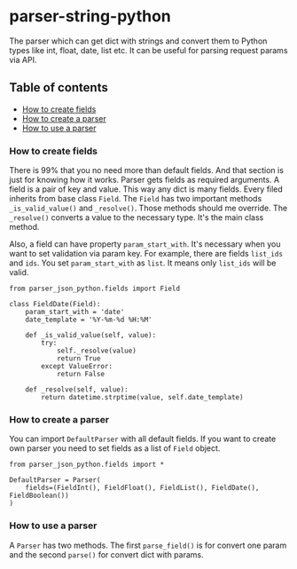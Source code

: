 # parser-string-python

The parser which can get dict with strings and convert them to Python types like int, float, date, list etc. It can be useful for parsing request params via API.

## Table of contents

* [How to create fields](#how-to-create-field)
* [How to create a parser](#how-to-create-a-parser)
* [How to use a parser](#how-to-use-a-parser)

### How to create fields

There is 99% that you no need more than default fields. And that section is just for knowing how it works. Parser gets fields as required arguments. A field is a pair of key and value. This way any dict is many fields. Every filed inherits from base class `Field`. The `Field` has two important methods `_is_valid_value()` and `_resolve()`. Those methods should me override. The `_resolve()` converts a value to the necessary type. It's the main class method.

Also, a field can have property `param_start_with`. It's necessary when you want to set validation via param key. For example, there are fields `list_ids` and `ids`. You set `param_start_with` as `list`. It means only `list_ids` will be valid.


```
from parser_json_python.fields import Field

class FieldDate(Field):
    param_start_with = 'date'
    date_template = '%Y-%m-%d %H:%M'

    def _is_valid_value(self, value):
        try:
            self._resolve(value)
            return True
        except ValueError:
            return False

    def _resolve(self, value):
        return datetime.strptime(value, self.date_template)
```

### How to create a parser

You can import `DefaultParser` with all default fields. If you want to create own parser you need to set fields as a list of `Field` object.

```
from parser_json_python.fields import *

DefaultParser = Parser(
    fields=(FieldInt(), FieldFloat(), FieldList(), FieldDate(), FieldBoolean())
)
```

### How to use a parser

A `Parser` has two methods. The first `parse_field()` is for convert one param and the second `parse()` for convert dict with params.
